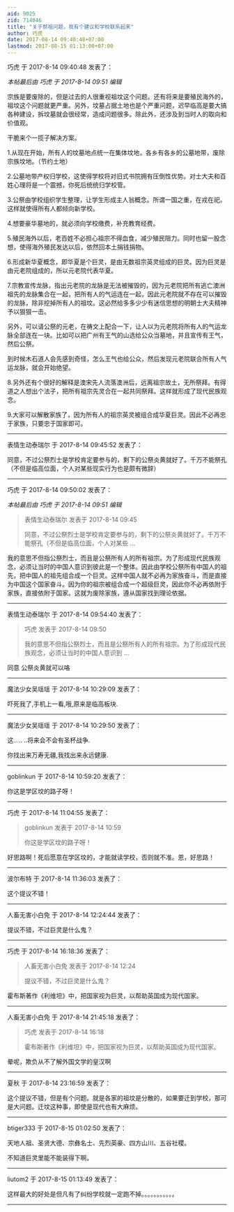 ```yaml
---
aid: 9025
zid: 714046
title: "关于祭祖问题，我有个建议和学校联系起来"
author: 巧虎
date: 2017-08-14 09:40:48+07:00
lastmod: 2017-08-15 01:13:00+07:00
---
```


巧虎 于 2017-8-14 09:40:48 发表了：

_本帖最后由 巧虎 于 2017-8-14 09:51 编辑_

宗族是要废除的，但是过去的人很重视祖坟这个问题。还有将来是要殖民海外的，祖坟这个问题就更严重。另外，坟墓占据土地也是个严重问题，迟早临高是要大搞各种建设，拆坟墓就会很经常，造成问题很多。除此外，还涉及到当时人的取向和价值观。

干脆来个一揽子解决方案。

1.从现在开始，所有人的坟墓地点统一在集体坟地，各乡有各乡的公墓地带，废除宗族坟地。（节约土地）

2.公墓地带产权归学校，这使得学校将对旧式书院拥有压倒性优势。对士大夫和百姓心理将是一个震撼，你死后统统归学校管。

3.公祭由学校组织学生整理，让学生形成主人翁概念。所谓一国之重，在戎在祀。这样就使得所有人都倾向新学校。

4.想要豪华墓地的，就必须向学校缴费，补充教育经费。

5.殖民海外以后，老百姓不必担心祖宗不得血食，减少殖民阻力。同时也留一股念想，使得海外殖民发达以后，依然回本土捐钱捐物。

6.形成新华夏概念，即华夏是个巨灵，是由无数祖宗英灵组成的巨灵。因为巨灵是由元老院组成的，所以元老院代表华夏。

7.宗教宣传龙脉，指出元老院的龙脉是无法被摧毁的，因为元老院把所有逃亡澳洲祖先的龙脉集合在一起，把所有人的气运连在一起，因此元老院就不存在可以摧毁的龙脉，除非挖掉所有人的祖坟。这必然给多多少少有迷信思想的明朝士大夫精神予以狠狠一击。

另外，可以请公祭的元老，在祷文上配合一下，让人以为元老院将所有人的气运龙脉全部连在一块。比如可以把广州有王气的山选给公众当墓地，并且宣传有王气，然后公祭。

到时候木石道人会先感到奇怪，怎么王气也给公众，然后发现元老院联合所有人气运龙脉，就会开始绝望。

8.另外还有个很好的解释是澳宋先人流落澳洲后，远离祖宗故土，无所祭拜。有得道之人想出个法子，把所有祖宗先灵合在一起共同祭拜。这样就形成了现代民族观念。

9.大家可以解散家族了，因为所有人的祖宗英灵被组合成华夏巨灵。因此不必再忠于家族，只要忠于国家即可。

---

表情生动泰瑞尔 于 2017-8-14 09:45:52 发表了：

同意，不过公祭烈士是学校肯定要参与的，剩下的公祭炎黄就好了。千万不能祭孔（不但是临高位面，个人对某些现实行为也是颇有微辞）

---

巧虎 于 2017-8-14 09:50:02 发表了：

_本帖最后由 巧虎 于 2017-8-14 09:51 编辑_

> 表情生动泰瑞尔 发表于 2017-8-14 09:45
>
> 同意，不过公祭烈士是学校肯定要参与的，剩下的公祭炎黄就好了。千万不能祭孔（不但是临高位面，个人对某些 ...

我的意思不但指公祭烈士，而且是公祭所有人的所有祖宗。为了形成现代民族观念，必须让当时的中国人意识到彼此是一个整体。因此由学校公祭所有中国人的祖先，把中国人的祖先组合成一个巨灵。这样中国人就不必再为家族奋斗，而是直接为中国这个国家奋斗。因为你的祖宗被组合成一个超级巨灵，因此你不必再依附于家族，直接依附于国家。这就为废除家族，遵从国家找到理论依据。

---

表情生动泰瑞尔 于 2017-8-14 09:54:40 发表了：

> 巧虎 发表于 2017-8-14 09:50
>
> 我的意思不但指公祭烈士，而且是公祭所有人的所有祖宗。为了形成现代民族观念，必须让当时的中国人意识到 ...

同意 公祭炎黄就可以咯

---

魔法少女吴瑶瑶 于 2017-8-14 10:29:09 发表了：

吓死我了,手机上一看,哦,原来是临高板块.

---

魔法少女吴瑶瑶 于 2017-8-14 10:29:50 发表了：

这.. .. ..将来会不会有圣杯战争.

你找出来万寿无疆,我找出来永远健康.

---

goblinkun 于 2017-8-14 10:59:20 发表了：

你这是学区坟的路子呀！

---

巧虎 于 2017-8-14 11:04:55 发表了：

> goblinkun 发表于 2017-8-14 10:59
>
> 你这是学区坟的路子呀！

好思路啊！死后愿意在学区坟的，才能就读学校，否则就不准。恩，好思路！

---

波尔布特 于 2017-8-14 11:36:03 发表了：

这个提议不错！

---

人畜无害小白免 于 2017-8-14 12:24:44 发表了：

提议不错，不过巨灵是什么鬼？

---

巧虎 于 2017-8-14 16:18:36 发表了：

> 人畜无害小白免 发表于 2017-8-14 12:24
>
> 提议不错，不过巨灵是什么鬼？

霍布斯著作《利维坦》中，把国家视为巨灵，以帮助英国成为现代国家。

---

人畜无害小白免 于 2017-8-14 21:45:18 发表了：

> 巧虎 发表于 2017-8-14 16:18
>
> 霍布斯著作《利维坦》中，把国家视为巨灵，以帮助英国成为现代国家。

晕呢，欺负从不了解外国文学的皇汉啊

---

夏秋 于 2017-8-14 23:16:59 发表了：

这个提议不错，但是有个问题。就是各家的祖坟是分散的，如果要迁到学校，那可是大问题。迁坟这种事，即使是现代也有大麻烦。

---

btiger333 于 2017-8-15 01:02:50 发表了：

天地人祖、圣贤大德、宗彝名士、先烈英豪、四方山川、五谷社稷。

不知道巨灵里能不能装得下啊。

---

liutom2 于 2017-8-15 01:13:49 发表了：

这样最大的好处是但凡有了纠纷学校就一定跑不掉。。。。。。。。。。。

---
